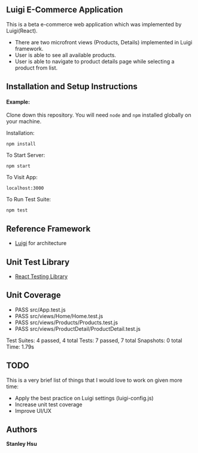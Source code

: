 ## Luigi E-Commerce Application

This is a beta e-commerce web application which was implemented by Luigi(React).

* There are two microfront views (Products, Details) implemented in Luigi framework.
* User is able to see all available products.
* User is able to navigate to product details page while selecting a product from list.

## Installation and Setup Instructions

#### Example:  

Clone down this repository. You will need `node` and `npm` installed globally on your machine.  

Installation:

`npm install`

To Start Server:

`npm start`

To Visit App:

`localhost:3000`

To Run Test Suite:  

`npm test`

## Reference Framework
* [Luigi](https://luigi-project.io/) for architecture

## Unit Test Library
* [React Testing Library](https://github.com/testing-library/react-testing-library)

## Unit Coverage
* PASS  src/App.test.js
* PASS  src/views/Home/Home.test.js
* PASS  src/views/Products/Products.test.js
* PASS  src/views/ProductDetail/ProductDetail.test.js

Test Suites: 4 passed, 4 total
Tests:       7 passed, 7 total
Snapshots:   0 total
Time:        1.79s

## TODO
This is a very brief list of things that I would love to work on given more time:
* Apply the best practice on Luigi settings (luigi-config.js)
* Increase unit test coverage
* Improve UI/UX

## Authors

**Stanley Hsu**
